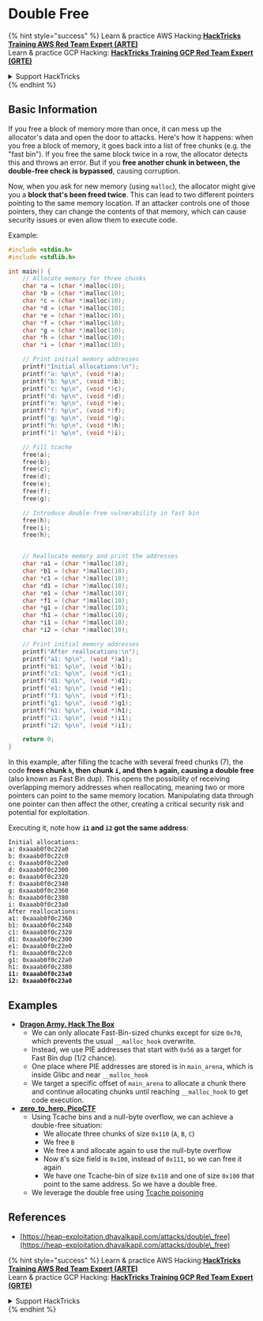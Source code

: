 # Double Free

{% hint style="success" %}
Learn & practice AWS Hacking:<img src="/.gitbook/assets/arte.png" alt="" data-size="line">[**HackTricks Training AWS Red Team Expert (ARTE)**](https://training.hacktricks.xyz/courses/arte)<img src="/.gitbook/assets/arte.png" alt="" data-size="line">\
Learn & practice GCP Hacking: <img src="/.gitbook/assets/grte.png" alt="" data-size="line">[**HackTricks Training GCP Red Team Expert (GRTE)**<img src="/.gitbook/assets/grte.png" alt="" data-size="line">](https://training.hacktricks.xyz/courses/grte)

<details>

<summary>Support HackTricks</summary>

* Check the [**subscription plans**](https://github.com/sponsors/carlospolop)!
* **Join the** 💬 [**Discord group**](https://discord.gg/hRep4RUj7f) or the [**telegram group**](https://t.me/peass) or **follow** us on **Twitter** 🐦 [**@hacktricks\_live**](https://twitter.com/hacktricks\_live)**.**
* **Share hacking tricks by submitting PRs to the** [**HackTricks**](https://github.com/carlospolop/hacktricks) and [**HackTricks Cloud**](https://github.com/carlospolop/hacktricks-cloud) github repos.

</details>
{% endhint %}

## Basic Information

If you free a block of memory more than once, it can mess up the allocator's data and open the door to attacks. Here's how it happens: when you free a block of memory, it goes back into a list of free chunks (e.g. the "fast bin"). If you free the same block twice in a row, the allocator detects this and throws an error. But if you **free another chunk in between, the double-free check is bypassed**, causing corruption.

Now, when you ask for new memory (using `malloc`), the allocator might give you a **block that's been freed twice**. This can lead to two different pointers pointing to the same memory location. If an attacker controls one of those pointers, they can change the contents of that memory, which can cause security issues or even allow them to execute code.

Example:

```c
#include <stdio.h>
#include <stdlib.h>

int main() {
    // Allocate memory for three chunks
    char *a = (char *)malloc(10);
    char *b = (char *)malloc(10);
    char *c = (char *)malloc(10);
    char *d = (char *)malloc(10);
    char *e = (char *)malloc(10);
    char *f = (char *)malloc(10);
    char *g = (char *)malloc(10);
    char *h = (char *)malloc(10);
    char *i = (char *)malloc(10);

    // Print initial memory addresses
    printf("Initial allocations:\n");
    printf("a: %p\n", (void *)a);
    printf("b: %p\n", (void *)b);
    printf("c: %p\n", (void *)c);
    printf("d: %p\n", (void *)d);
    printf("e: %p\n", (void *)e);
    printf("f: %p\n", (void *)f);
    printf("g: %p\n", (void *)g);
    printf("h: %p\n", (void *)h);
    printf("i: %p\n", (void *)i);

    // Fill tcache
    free(a);
    free(b);
    free(c);
    free(d);
    free(e);
    free(f);
    free(g);

    // Introduce double-free vulnerability in fast bin
    free(h);
    free(i);
    free(h);


    // Reallocate memory and print the addresses
    char *a1 = (char *)malloc(10);
    char *b1 = (char *)malloc(10);
    char *c1 = (char *)malloc(10);
    char *d1 = (char *)malloc(10);
    char *e1 = (char *)malloc(10);
    char *f1 = (char *)malloc(10);
    char *g1 = (char *)malloc(10);
    char *h1 = (char *)malloc(10);
    char *i1 = (char *)malloc(10);
    char *i2 = (char *)malloc(10);

    // Print initial memory addresses
    printf("After reallocations:\n");
    printf("a1: %p\n", (void *)a1);
    printf("b1: %p\n", (void *)b1);
    printf("c1: %p\n", (void *)c1);
    printf("d1: %p\n", (void *)d1);
    printf("e1: %p\n", (void *)e1);
    printf("f1: %p\n", (void *)f1);
    printf("g1: %p\n", (void *)g1);
    printf("h1: %p\n", (void *)h1);
    printf("i1: %p\n", (void *)i1);
    printf("i2: %p\n", (void *)i1);

    return 0;
}
```

In this example, after filling the tcache with several freed chunks (7), the code **frees chunk `h`, then chunk `i`, and then `h` again, causing a double free** (also known as Fast Bin dup). This opens the possibility of receiving overlapping memory addresses when reallocating, meaning two or more pointers can point to the same memory location. Manipulating data through one pointer can then affect the other, creating a critical security risk and potential for exploitation.

Executing it, note how **`i1` and `i2` got the same address**:

<pre><code>Initial allocations:
a: 0xaaab0f0c22a0
b: 0xaaab0f0c22c0
c: 0xaaab0f0c22e0
d: 0xaaab0f0c2300
e: 0xaaab0f0c2320
f: 0xaaab0f0c2340
g: 0xaaab0f0c2360
h: 0xaaab0f0c2380
i: 0xaaab0f0c23a0
After reallocations:
a1: 0xaaab0f0c2360
b1: 0xaaab0f0c2340
c1: 0xaaab0f0c2320
d1: 0xaaab0f0c2300
e1: 0xaaab0f0c22e0
f1: 0xaaab0f0c22c0
g1: 0xaaab0f0c22a0
h1: 0xaaab0f0c2380
<strong>i1: 0xaaab0f0c23a0
</strong><strong>i2: 0xaaab0f0c23a0
</strong></code></pre>

## Examples

* [**Dragon Army. Hack The Box**](https://7rocky.github.io/en/ctf/htb-challenges/pwn/dragon-army/)
  * We can only allocate Fast-Bin-sized chunks except for size `0x70`, which prevents the usual `__malloc_hook` overwrite.
  * Instead, we use PIE addresses that start with `0x56` as a target for Fast Bin dup (1/2 chance).
  * One place where PIE addresses are stored is in `main_arena`, which is inside Glibc and near `__malloc_hook`
  * We target a specific offset of `main_arena` to allocate a chunk there and continue allocating chunks until reaching `__malloc_hook` to get code execution.
* [**zero_to_hero. PicoCTF**](https://7rocky.github.io/en/ctf/picoctf/binary-exploitation/zero_to_hero/)
  * Using Tcache bins and a null-byte overflow, we can achieve a double-free situation:
    * We allocate three chunks of size `0x110` (`A`, `B`, `C`)
    * We free `B`
    * We free `A` and allocate again to use the null-byte overflow
    * Now `B`'s size field is `0x100`, instead of `0x111`, so we can free it again
    * We have one Tcache-bin of size `0x110` and one of size `0x100` that point to the same address. So we have a double free.
  * We leverage the double free using [Tcache poisoning](tcache-bin-attack.md)

## References

* [https://heap-exploitation.dhavalkapil.com/attacks/double\_free](https://heap-exploitation.dhavalkapil.com/attacks/double\_free)

{% hint style="success" %}
Learn & practice AWS Hacking:<img src="/.gitbook/assets/arte.png" alt="" data-size="line">[**HackTricks Training AWS Red Team Expert (ARTE)**](https://training.hacktricks.xyz/courses/arte)<img src="/.gitbook/assets/arte.png" alt="" data-size="line">\
Learn & practice GCP Hacking: <img src="/.gitbook/assets/grte.png" alt="" data-size="line">[**HackTricks Training GCP Red Team Expert (GRTE)**<img src="/.gitbook/assets/grte.png" alt="" data-size="line">](https://training.hacktricks.xyz/courses/grte)

<details>

<summary>Support HackTricks</summary>

* Check the [**subscription plans**](https://github.com/sponsors/carlospolop)!
* **Join the** 💬 [**Discord group**](https://discord.gg/hRep4RUj7f) or the [**telegram group**](https://t.me/peass) or **follow** us on **Twitter** 🐦 [**@hacktricks\_live**](https://twitter.com/hacktricks\_live)**.**
* **Share hacking tricks by submitting PRs to the** [**HackTricks**](https://github.com/carlospolop/hacktricks) and [**HackTricks Cloud**](https://github.com/carlospolop/hacktricks-cloud) github repos.

</details>
{% endhint %}
